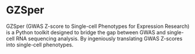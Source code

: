 # GZSper
GZSper (GWAS Z-score to Single-cell Phenotypes for Expression Research) is a Python toolkit designed to bridge the gap between GWAS and single-cell RNA sequencing analysis. By ingeniously translating GWAS Z-scores into single-cell phenotypes.

